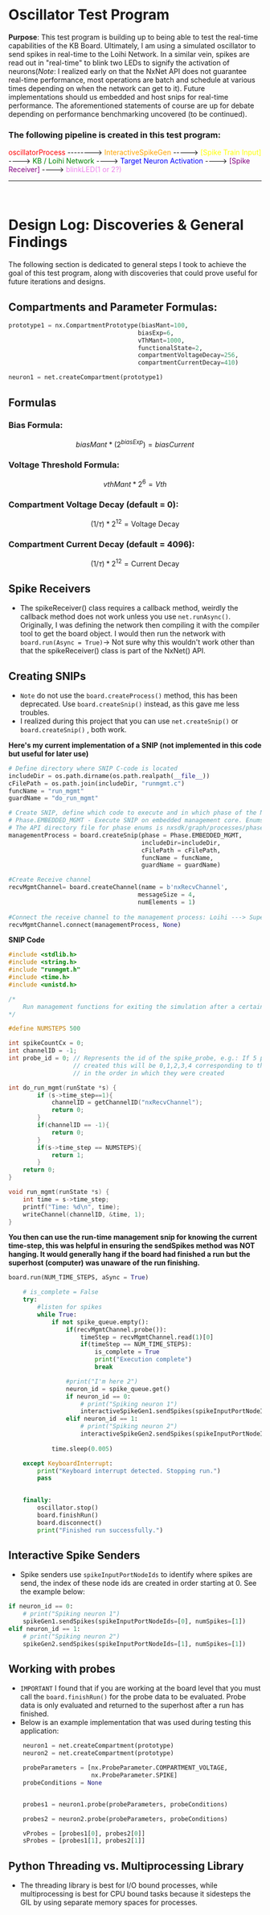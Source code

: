 # Oscillator Test Program

**Purpose**: This test program is building up to being able to test the real-time capabilities of the KB Board. Ultimately, I am using a simulated oscillator to send spikes in real-time to the Loihi Network. In a similar vein, spikes are read out in "real-time" to blink two LEDs to signify the activation of neurons(_Note_: I realized early on that the NxNet API does not guarantee real-time performance, most operations are batch and schedule at various times depending on when the network can get to it). Future implementations should us embedded and host snips for real-time performance. The aforementioned statements of course are up for debate depending on performance benchmarking uncovered (to be continued).

### The following pipeline is created in this test program:

<span style="color: red;">oscillatorProcess</span> --------> <span style="color: orange;">InteractiveSpikeGen</span> -----> <span style="color: yellow;">[Spike Train Input]</span> ----> <span style="color: green;">KB / Loihi Network</span> ----> <span style="color: blue;">Target Neuron Activation</span> ----> <span style="color: purple;">[Spike Receiver]</span> ----> <span style="color: violet;">blinkLED(1 or 2?)</span>


-------
<br>  

# Design Log: Discoveries & General Findings

The following section is dedicated to general steps I took to achieve the goal of this test program, along with discoveries that could prove useful for future iterations and designs. 


## Compartments and Parameter Formulas: 
```python 
prototype1 = nx.CompartmentPrototype(biasMant=100,
                                    biasExp=6,
                                    vThMant=1000,
                                    functionalState=2,
                                    compartmentVoltageDecay=256,
                                    compartmentCurrentDecay=410)

neuron1 = net.createCompartment(prototype1)
```
## Formulas
### Bias Formula: 

$$
 biasMant * (2 ^{biasExp}) = biasCurrent
$$
### Voltage Threshold Formula: 
$$
 vthMant * 2^6 = Vth
$$
### Compartment Voltage Decay (default = 0): 
$$
(1/\tau)*2^12 = \text{Voltage Decay}
$$
### Compartment Current Decay (default = 4096): 
$$
 (1/\tau)*2^12 = \text{Current Decay}
$$

## Spike Receivers
- The spikeReceiver() class requires a callback method, weirdly the callback method does not work unless you use `net.runAsync()`. Originally, I was defining the network then compiling it with the compiler tool to get the board object. I would then run the network with `board.run(Async = True)`-> Not sure why this wouldn't work other than that the spikeReceiver() class is part of the NxNet() API. 

## Creating SNIPs
- `Note` do not use the `board.createProcess()` method, this has been deprecated. Use `board.createSnip()` instead, as this gave me less troubles. 
- I realized during this project that you can use `net.createSnip()` or `board.createSnip()` , both work. 


**Here's my current implementation of a SNIP (not implemented in this code but useful for later use)**
```python
# Define directory where SNIP C-code is located
includeDir = os.path.dirname(os.path.realpath(__file__))
cFilePath = os.path.join(includeDir, "runmgmt.c")
funcName = "run_mgmt"
guardName = "do_run_mgmt"

# Create SNIP, define which code to execute and in which phase of the NxRuntime execution cycle
# Phase.EMBEDDED_MGMT - Execute SNIP on embedded management core. Enums are defined in nxsdk.graph.processes.phase
# The API directory file for phase enums is nxsdk/graph/processes/phase_enums.py
managementProcess = board.createSnip(phase = Phase.EMBEDDED_MGMT,
                                     includeDir=includeDir,
                                     cFilePath = cFilePath,
                                     funcName = funcName,
                                     guardName = guardName)

#Create Receive channel
recvMgmtChannel= board.createChannel(name = b'nxRecvChannel', 
                                    messageSize = 4, 
                                    numElements = 1)
    
#Connect the receive channel to the management process: Loihi ---> SuperHost
recvMgmtChannel.connect(managementProcess, None)
```
**SNIP Code**
```C
#include <stdlib.h>
#include <string.h>
#include "runmgmt.h"
#include <time.h>
#include <unistd.h>

/*
    Run management functions for exiting the simulation after a certain number of steps
*/

#define NUMSTEPS 500

int spikeCountCx = 0;
int channelID = -1;
int probe_id = 0; // Represents the id of the spike_probe, e.g.: If 5 probes are
                  // created this will be 0,1,2,3,4 corresponding to the spike probes
                  // in the order in which they were created

int do_run_mgmt(runState *s) {
        if (s->time_step==1){
            channelID = getChannelID("nxRecvChannel");
            return 0;
        }
        if(channelID == -1){
            return 0;
        }
        if(s->time_step == NUMSTEPS){
            return 1;
        }
    return 0;    
}

void run_mgmt(runState *s) {
    int time = s->time_step;
    printf("Time: %d\n", time);
    writeChannel(channelID, &time, 1);
}
```
**You then can use the run-time management snip for knowing the current time-step, this was helpful in ensuring the sendSpikes method was NOT hanging. It would generally hang if the board had finished a run but the superhost (computer) was unaware of the run finishing.**
```python
board.run(NUM_TIME_STEPS, aSync = True)

    # is_complete = False
    try: 
        #listen for spikes
        while True:
            if not spike_queue.empty(): 
                if(recvMgmtChannel.probe()):
                    timeStep = recvMgmtChannel.read(1)[0]
                    if(timeStep == NUM_TIME_STEPS):
                        is_complete = True
                        print("Execution complete")
                        break

                #print("I'm here 2")
                neuron_id = spike_queue.get()
                if neuron_id == 0:
                    # print("Spiking neuron 1")
                    interactiveSpikeGen1.sendSpikes(spikeInputPortNodeIds=[0], numSpikes=[1])
                elif neuron_id == 1:
                    # print("Spiking neuron 2")
                    interactiveSpikeGen2.sendSpikes(spikeInputPortNodeIds=[1], numSpikes=[1])
            
            time.sleep(0.005)

    except KeyboardInterrupt:
        print("Keyboard interrupt detected. Stopping run.")
        pass
    

    finally: 
        oscillator.stop()
        board.finishRun()
        board.disconnect()
        print("Finished run successfully.")
```

## Interactive Spike Senders
- Spike senders use `spikeInputPortNodeIds` to identify where spikes are send, the index of these node ids are created in order starting at 0. See the example below: 
```python
if neuron_id == 0:
    # print("Spiking neuron 1")
    spikeGen1.sendSpikes(spikeInputPortNodeIds=[0], numSpikes=[1])
elif neuron_id == 1:
    # print("Spiking neuron 2")
    spikeGen2.sendSpikes(spikeInputPortNodeIds=[1], numSpikes=[1])

```

## Working with probes
- `IMPORTANT` I found that if you are working at the board level that you must call the `board.finishRun()` for the probe data to be evaluated. Probe data is only evaluated and returned to the superhost after a run has finished. 
- Below is an example implementation that was used during testing this application: 
```python
    neuron1 = net.createCompartment(prototype)
    neuron2 = net.createCompartment(prototype)

    probeParameters = [nx.ProbeParameter.COMPARTMENT_VOLTAGE, 
                       nx.ProbeParameter.SPIKE]
    probeConditions = None


    probes1 = neuron1.probe(probeParameters, probeConditions)

    probes2 = neuron2.probe(probeParameters, probeConditions)

    vProbes = [probes1[0], probes2[0]]
    sProbes = [probes1[1], probes2[1]]

```

## Python Threading vs. Multiprocessing Library
- The threading library is best for I/O bound processes, while multiprocessing is best for CPU bound tasks because it sidesteps the GIL by using separate memory spaces for processes. 